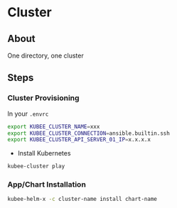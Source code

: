 # Cluster

## About

One directory, one cluster

## Steps

### Cluster Provisioning

In your `.envrc`
```bash
export KUBEE_CLUSTER_NAME=xxx
export KUBEE_CLUSTER_CONNECTION=ansible.builtin.ssh
export KUBEE_CLUSTER_API_SERVER_01_IP=x.x.x.x
```

* Install Kubernetes
```bash
kubee-cluster play
```

### App/Chart Installation

```bash
kubee-helm-x -c cluster-name install chart-name
```


